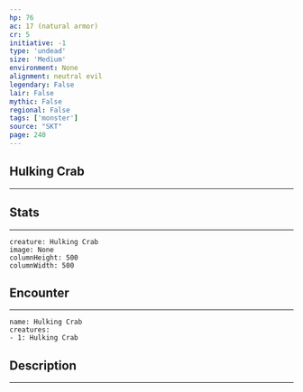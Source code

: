 ```yaml
---
hp: 76
ac: 17 (natural armor)
cr: 5
initiative: -1
type: 'undead'    
size: 'Medium'
environment: None
alignment: neutral evil
legendary: False
lair: False
mythic: False
regional: False
tags: ['monster']
source: "SKT"
page: 240
---
```


## Hulking Crab
---



## Stats
---

```statblock
creature: Hulking Crab
image: None
columnHeight: 500
columnWidth: 500
```

## Encounter
---

```encounter-table
name: Hulking Crab
creatures:
- 1: Hulking Crab
```

## Description
---




